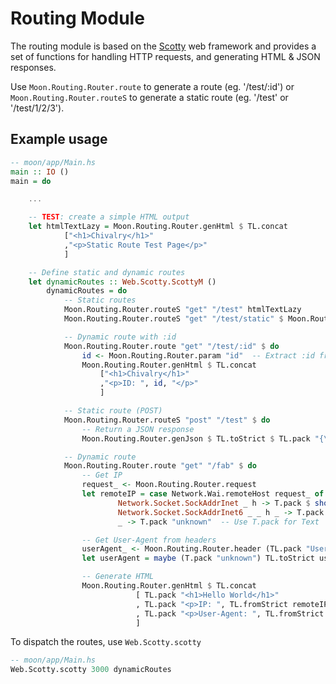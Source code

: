 # Routing Module

The routing module is based on the [Scotty](https://hackage.haskell.org/package/scotty) web framework and 
provides a set of functions for handling HTTP requests, and generating HTML & JSON responses.

Use `Moon.Routing.Router.route` to generate a route (eg. '/test/:id') or `Moon.Routing.Router.routeS`
to generate a static route (eg. '/test' or '/test/1/2/3').

## Example usage

```haskell
-- moon/app/Main.hs
main :: IO ()
main = do

    ...

    -- TEST: create a simple HTML output
    let htmlTextLazy = Moon.Routing.Router.genHtml $ TL.concat
            ["<h1>Chivalry</h1>"
            ,"<p>Static Route Test Page</p>"
            ]

    -- Define static and dynamic routes
    let dynamicRoutes :: Web.Scotty.ScottyM ()
        dynamicRoutes = do
            -- Static routes
            Moon.Routing.Router.routeS "get" "/test" htmlTextLazy
            Moon.Routing.Router.routeS "get" "/test/static" $ Moon.Routing.Router.genHtml "<h1>Infantry</h1><p>Static Route Test Page</p>"

            -- Dynamic route with :id
            Moon.Routing.Router.route "get" "/test/:id" $ do
                id <- Moon.Routing.Router.param "id"  -- Extract :id from the URL
                Moon.Routing.Router.genHtml $ TL.concat
                    ["<h1>Chivalry</h1>"
                    ,"<p>ID: ", id, "</p>"
                    ]

            -- Static route (POST)
            Moon.Routing.Router.routeS "post" "/test" $ do
                -- Return a JSON response
                Moon.Routing.Router.genJson $ TL.toStrict $ TL.pack "{\"message\": \"Hello World\"}"

            -- Dynamic route
            Moon.Routing.Router.route "get" "/fab" $ do
                -- Get IP
                request_ <- Moon.Routing.Router.request
                let remoteIP = case Network.Wai.remoteHost request_ of
                        Network.Socket.SockAddrInet _ h -> T.pack $ show h -- h stands for "host"
                        Network.Socket.SockAddrInet6 _ _ h _ -> T.pack $ show h -- h stands for "host"
                        _ -> T.pack "unknown"  -- Use T.pack for Text

                -- Get User-Agent from headers
                userAgent_ <- Moon.Routing.Router.header (TL.pack "User-Agent")  -- TL.Text for header
                let userAgent = maybe (T.pack "unknown") TL.toStrict userAgent_  -- Convert to strict Text

                -- Generate HTML
                Moon.Routing.Router.genHtml $ TL.concat
                            [ TL.pack "<h1>Hello World</h1>"
                            , TL.pack "<p>IP: ", TL.fromStrict remoteIP, TL.pack "</p>"
                            , TL.pack "<p>User-Agent: ", TL.fromStrict userAgent, TL.pack "</p>"
                            ]
```

To dispatch the routes, use `Web.Scotty.scotty`

```haskell
-- moon/app/Main.hs
Web.Scotty.scotty 3000 dynamicRoutes
```